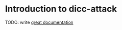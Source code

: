 # Introduction to dicc-attack

TODO: write [great documentation](http://jacobian.org/writing/what-to-write/)
